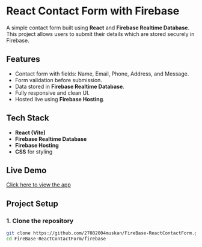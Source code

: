 # React Contact Form with Firebase

A simple contact form built using **React** and **Firebase Realtime Database**. This project allows users to submit their details which are stored securely in Firebase.



## Features

- Contact form with fields: Name, Email, Phone, Address, and Message.
- Form validation before submission.
- Data stored in **Firebase Realtime Database**.
- Fully responsive and clean UI.
- Hosted live using **Firebase Hosting**.



## Tech Stack

- **React (Vite)**
- **Firebase Realtime Database**
- **Firebase Hosting**
- **CSS** for styling



## Live Demo

[Click here to view the app](https://reactcontactform-921bb.web.app)



## Project Setup

### 1. Clone the repository
```bash
git clone https://github.com/27082004muskan/FireBase-ReactContactForm.git
cd FireBase-ReactContactForm/firebase
